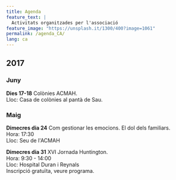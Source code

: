 ```yaml
---
title: Agenda
feature_text: |
  Activitats organitzades per l'associació
feature_image: "https://unsplash.it/1300/400?image=1061"
permalink: /agenda_CA/
lang: ca
---
```


## 2017

### Juny
**Dies 17-18** Colònies ACMAH.  
Lloc: Casa de colònies al pantà de Sau.


### Maig
**Dimecres dia 24** Com gestionar les emocions. El dol dels familiars.  
Hora: 17:30  
Lloc: Seu de l'ACMAH


**Dimecres dia 31** XVI Jornada Huntington.  
Hora: 9:30 - 14:00  
Lloc: Hospital Duran i Reynals  
Inscripció gratuïta, veure programa.
